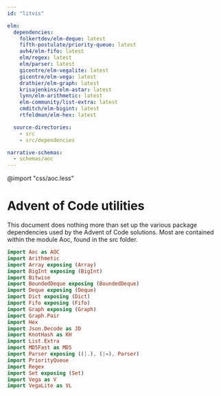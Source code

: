 ```yaml
---
id: "litvis"

elm:
  dependencies:
    folkertdev/elm-deque: latest
    fifth-postulate/priority-queue: latest
    avh4/elm-fifo: latest
    elm/regex: latest
    elm/parser: latest
    gicentre/elm-vegalite: latest
    gicentre/elm-vega: latest
    drathier/elm-graph: latest
    krisajenkins/elm-astar: latest
    lynn/elm-arithmetic: latest
    elm-community/list-extra: latest
    cmditch/elm-bigint: latest
    rtfeldman/elm-hex: latest

  source-directories:
    - src
    - src/dependencies

narrative-schemas:
  - schemas/aoc
---
```


@import "css/aoc.less"

# Advent of Code utilities

This document does nothing more than set up the various package dependencies used by the Advent of Code solutions. Most are contained within the module Aoc, found in the src folder.

```elm {l=hidden}
import Aoc as AOC
import Arithmetic
import Array exposing (Array)
import BigInt exposing (BigInt)
import Bitwise
import BoundedDeque exposing (BoundedDeque)
import Deque exposing (Deque)
import Dict exposing (Dict)
import Fifo exposing (Fifo)
import Graph exposing (Graph)
import Graph.Pair
import Hex
import Json.Decode as JD
import KnotHash as KH
import List.Extra
import MD5Fast as MD5
import Parser exposing ((|.), (|=), Parser)
import PriorityQueue
import Regex
import Set exposing (Set)
import Vega as V
import VegaLite as VL
```
